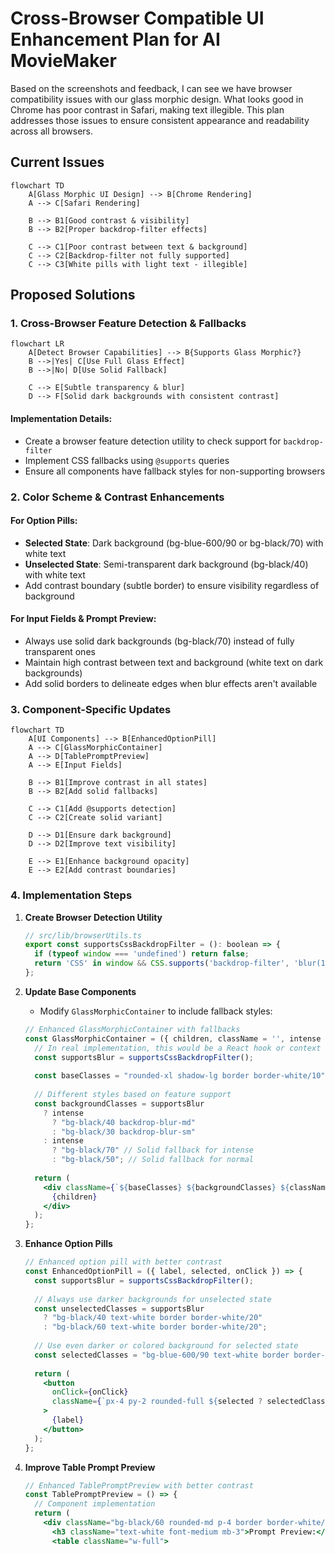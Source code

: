 # Cross-Browser Compatible UI Enhancement Plan for AI MovieMaker

Based on the screenshots and feedback, I can see we have browser compatibility issues with our glass morphic design. What looks good in Chrome has poor contrast in Safari, making text illegible. This plan addresses those issues to ensure consistent appearance and readability across all browsers.

## Current Issues

```mermaid
flowchart TD
    A[Glass Morphic UI Design] --> B[Chrome Rendering]
    A --> C[Safari Rendering]
    
    B --> B1[Good contrast & visibility]
    B --> B2[Proper backdrop-filter effects]
    
    C --> C1[Poor contrast between text & background]
    C --> C2[Backdrop-filter not fully supported]
    C --> C3[White pills with light text - illegible]
```

## Proposed Solutions

### 1. Cross-Browser Feature Detection & Fallbacks

```mermaid
flowchart LR
    A[Detect Browser Capabilities] --> B{Supports Glass Morphic?}
    B -->|Yes| C[Use Full Glass Effect]
    B -->|No| D[Use Solid Fallback]
    
    C --> E[Subtle transparency & blur]
    D --> F[Solid dark backgrounds with consistent contrast]
```

#### Implementation Details:
- Create a browser feature detection utility to check support for `backdrop-filter`
- Implement CSS fallbacks using `@supports` queries
- Ensure all components have fallback styles for non-supporting browsers

### 2. Color Scheme & Contrast Enhancements

#### For Option Pills:
- **Selected State**: Dark background (bg-blue-600/90 or bg-black/70) with white text
- **Unselected State**: Semi-transparent dark background (bg-black/40) with white text
- Add contrast boundary (subtle border) to ensure visibility regardless of background

#### For Input Fields & Prompt Preview:
- Always use solid dark backgrounds (bg-black/70) instead of fully transparent ones
- Maintain high contrast between text and background (white text on dark backgrounds)
- Add solid borders to delineate edges when blur effects aren't available

### 3. Component-Specific Updates

```mermaid
flowchart TD
    A[UI Components] --> B[EnhancedOptionPill]
    A --> C[GlassMorphicContainer]
    A --> D[TablePromptPreview]
    A --> E[Input Fields]
    
    B --> B1[Improve contrast in all states]
    B --> B2[Add solid fallbacks]
    
    C --> C1[Add @supports detection]
    C --> C2[Create solid variant]
    
    D --> D1[Ensure dark background]
    D --> D2[Improve text visibility]
    
    E --> E1[Enhance background opacity]
    E --> E2[Add contrast boundaries]
```

### 4. Implementation Steps

1. **Create Browser Detection Utility**
   ```javascript
   // src/lib/browserUtils.ts
   export const supportsCssBackdropFilter = (): boolean => {
     if (typeof window === 'undefined') return false;
     return 'CSS' in window && CSS.supports('backdrop-filter', 'blur(10px)');
   };
   ```

2. **Update Base Components**
   - Modify `GlassMorphicContainer` to include fallback styles:
   ```jsx
   // Enhanced GlassMorphicContainer with fallbacks
   const GlassMorphicContainer = ({ children, className = '', intense = false }) => {
     // In real implementation, this would be a React hook or context value
     const supportsBlur = supportsCssBackdropFilter();
     
     const baseClasses = "rounded-xl shadow-lg border border-white/10";
     
     // Different styles based on feature support
     const backgroundClasses = supportsBlur 
       ? intense 
         ? "bg-black/40 backdrop-blur-md" 
         : "bg-black/30 backdrop-blur-sm"
       : intense
         ? "bg-black/70" // Solid fallback for intense
         : "bg-black/50"; // Solid fallback for normal
     
     return (
       <div className={`${baseClasses} ${backgroundClasses} ${className}`}>
         {children}
       </div>
     );
   };
   ```

3. **Enhance Option Pills**
   ```jsx
   // Enhanced option pill with better contrast
   const EnhancedOptionPill = ({ label, selected, onClick }) => {
     const supportsBlur = supportsCssBackdropFilter();
     
     // Always use darker backgrounds for unselected state
     const unselectedClasses = supportsBlur
       ? "bg-black/40 text-white border border-white/20"
       : "bg-black/60 text-white border border-white/20";
     
     // Use even darker or colored background for selected state
     const selectedClasses = "bg-blue-600/90 text-white border border-blue-400/40";
     
     return (
       <button
         onClick={onClick}
         className={`px-4 py-2 rounded-full ${selected ? selectedClasses : unselectedClasses}`}
       >
         {label}
       </button>
     );
   };
   ```

4. **Improve Table Prompt Preview**
   ```jsx
   // Enhanced TablePromptPreview with better contrast
   const TablePromptPreview = () => {
     // Component implementation
     return (
       <div className="bg-black/60 rounded-md p-4 border border-white/20">
         <h3 className="text-white font-medium mb-3">Prompt Preview:</h3>
         <table className="w-full">
